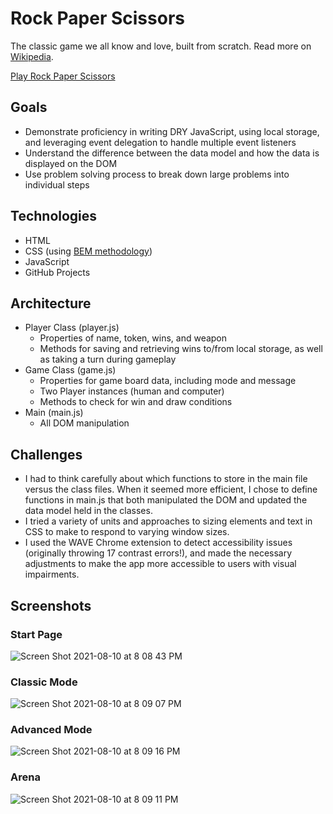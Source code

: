# Rock Paper Scissors
The classic game we all know and love, built from scratch. Read more on [Wikipedia](https://en.wikipedia.org/wiki/Rock_paper_scissors).

[Play Rock Paper Scissors](https://anthony-iacono.github.io/rock-paper-scissors)

## Goals
- Demonstrate proficiency in writing DRY JavaScript, using local storage, and leveraging event delegation to handle multiple event listeners
- Understand the difference between the data model and how the data is displayed on the DOM
- Use problem solving process to break down large problems into individual steps

## Technologies
- HTML
- CSS (using [BEM methodology](https://en.bem.info/methodology/))
- JavaScript
- GitHub Projects

## Architecture
- Player Class (player.js)
  - Properties of name, token, wins, and weapon
  - Methods for saving and retrieving wins to/from local storage, as well as taking a turn during gameplay
- Game Class (game.js)
  - Properties for game board data, including mode and message
  - Two Player instances (human and computer)
  - Methods to check for win and draw conditions
- Main (main.js)
  - All DOM manipulation

## Challenges
- I had to think carefully about which functions to store in the main file versus the class files. When it seemed more efficient, I chose to define functions in main.js that both manipulated the DOM and updated the data model held in the classes.
- I tried a variety of units and approaches to sizing elements and text in CSS to make to respond to varying window sizes.
- I used the WAVE Chrome extension to detect accessibility issues (originally throwing 17 contrast errors!), and made the necessary adjustments to make the app more accessible to users with visual impairments.

## Screenshots
### Start Page
![Screen Shot 2021-08-10 at 8 08 43 PM](https://user-images.githubusercontent.com/72999840/128963635-7036076b-957f-4cff-932e-a22b9f10c6f9.png)
### Classic Mode
![Screen Shot 2021-08-10 at 8 09 07 PM](https://user-images.githubusercontent.com/72999840/128963648-8b249e52-f2a9-444f-8863-e5d9cc4d362c.png)
### Advanced Mode
![Screen Shot 2021-08-10 at 8 09 16 PM](https://user-images.githubusercontent.com/72999840/128963656-8d669f24-dd91-4d13-8722-fd678c7f2046.png)
### Arena
![Screen Shot 2021-08-10 at 8 09 11 PM](https://user-images.githubusercontent.com/72999840/128963662-7045be50-da21-470c-bb94-3d0fbd9d020e.png)

